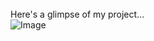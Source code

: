 <br><br><br>
Here's a glimpse of my project...<br>
![Image](https://github.com/user-attachments/assets/dc4454c3-9f58-46ac-bdc7-8e8e51eb7e1e)
